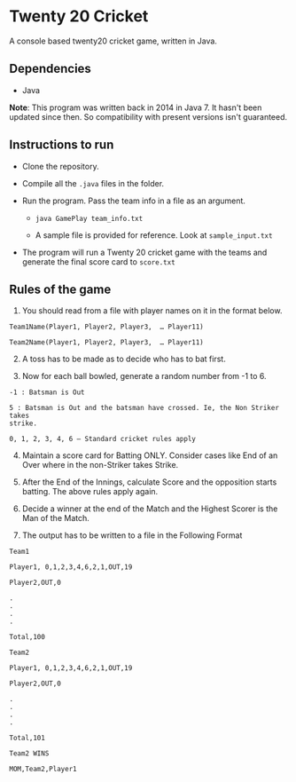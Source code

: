 # Twenty 20 Cricket

A console based twenty20 cricket game, written in Java.

## Dependencies

* Java

**Note**: This program was written back in 2014 in Java 7. It hasn't been updated since then. So compatibility with present versions isn't guaranteed.


## Instructions to run

* Clone the repository.

* Compile all the `.java` files in the folder.

* Run the program. Pass the team info in a file as an argument.

  * `java GamePlay team_info.txt`

  * A sample file is provided for reference. Look at `sample_input.txt`

* The program will run a Twenty 20 cricket game with the teams and generate the final score card to `score.txt`


## Rules of the game

1. You should read from a file with player names on it in the format below.


```
Team1Name(Player1, Player2, Player3,  … Player11)

Team2Name(Player1, Player2, Player3,  … Player11)
```

2. A toss has to be made as to decide who has to bat first.

3. Now for each ball bowled, generate a random number from -1 to 6.

```
-1 : Batsman is Out

5 : Batsman is Out and the batsman have crossed. Ie, the Non Striker takes
strike.

0, 1, 2, 3, 4, 6 – Standard cricket rules apply
```

4. Maintain a score card for Batting ONLY. Consider cases like End of an Over
where in the non-Striker takes Strike.

5. After the End of the Innings, calculate Score and the opposition starts
batting. The above rules apply again.

6. Decide a winner at the end of the Match and the Highest Scorer is the Man
of the Match.

7. The output has to be written to a file in the Following Format

```
Team1

Player1, 0,1,2,3,4,6,2,1,OUT,19

Player2,OUT,0

.
.
.
.

Total,100

Team2

Player1, 0,1,2,3,4,6,2,1,OUT,19

Player2,OUT,0

.
.
.
.

Total,101

Team2 WINS

MOM,Team2,Player1
```
